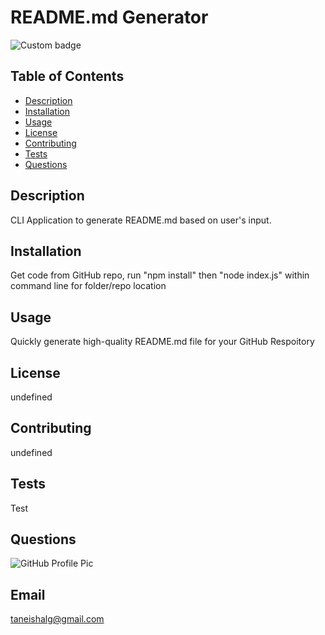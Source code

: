 
# README.md Generator
![Custom badge](https://img.shields.io/badge/README.md-Generator-orange)
    
 
## Table of Contents
 * [Description](#Description)
 * [Installation](#Installation)
 * [Usage](#Usage)
 * [License](#License)
 * [Contributing](#Contributing)
 * [Tests](#Tests)
 * [Questions](#Questions)
    
 ## Description
 CLI Application to generate README.md based on user's input.

 ## Installation
 Get code from GitHub repo, run "npm install" then "node index.js" within command line for folder/repo location

 ## Usage
 Quickly generate high-quality README.md file for your GitHub Respoitory

 ## License
 undefined

 ## Contributing
 undefined

 ## Tests
  Test

 ## Questions
  ![GitHub Profile Pic](https://avatars.githubusercontent.com/TLGeorge)
      
    
 ## Email
  taneishalg@gmail.com
      
